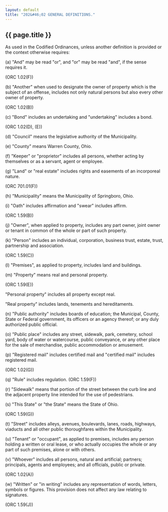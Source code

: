 ```yaml
---
layout: default 
title: "202&#46;02 GENERAL DEFINITIONS."
---
```


{{ page.title }}
----------------

As used in the Codified Ordinances, unless another definition is
provided or the context otherwise requires:

​(a) "And" may be read "or", and "or" may be read "and", if the sense
requires it.

(ORC 1.02(F))

​(b) "Another" when used to designate the owner of property which is the
subject of an offense, includes not only natural persons but also every
other owner of property.

(ORC 1.02(B))

​(c) "Bond" includes an undertaking and "undertaking" includes a bond.

(ORC 1.02(D), (E))

​(d) "Council" means the legislative authority of the Municipality.

​(e) "County" means Warren County, Ohio.

​(f) "Keeper" or "proprietor" includes all persons, whether acting by
themselves or as a servant, agent or employee.

​(g) "Land" or "real estate" includes rights and easements of an
incorporeal nature.

(ORC 701.01(F))

​(h) "Municipality" means the Municipality of Springboro, Ohio.

​(i) "Oath" includes affirmation and "swear" includes affirm.

(ORC 1.59(B))

​(j) "Owner", when applied to property, includes any part owner, joint
owner or tenant in common of the whole or part of such property.

​(k) "Person" includes an individual, corporation, business trust,
estate, trust, partnership and association.

(ORC 1.59(C))

​(l) "Premises", as applied to property, includes land and buildings.

​(m) "Property" means real and personal property.

(ORC 1.59(E))

"Personal property" includes all property except real.

"Real property" includes lands, tenements and hereditaments.

​(n) "Public authority" includes boards of education; the Municipal,
County, State or Federal government, its officers or an agency thereof;
or any duly authorized public official.

​(o) "Public place" includes any street, sidewalk, park, cemetery,
school yard, body of water or watercourse, public conveyance, or any
other place for the sale of merchandise, public accommodation or
amusement.

​(p) "Registered mail" includes certified mail and "certified mail"
includes registered mail.

(ORC 1.02(G))

​(q) "Rule" includes regulation. (ORC 1.59(F))

​(r) "Sidewalk" means that portion of the street between the curb line
and the adjacent property line intended for the use of pedestrians.

​(s) "This State" or "the State" means the State of Ohio.

(ORC 1.59(G))

​(t) "Street" includes alleys, avenues, boulevards, lanes, roads,
highways, viaducts and all other public thoroughfares within the
Municipality.

​(u) "Tenant" or "occupant", as applied to premises, includes any person
holding a written or oral lease, or who actually occupies the whole or
any part of such premises, alone or with others.

​(v) "Whoever" includes all persons, natural and artificial; partners;
principals, agents and employees; and all officials, public or private.

(ORC 1.02(A))

​(w) "Written" or "in writing" includes any representation of words,
letters, symbols or figures. This provision does not affect any law
relating to signatures.

(ORC 1.59(J))
